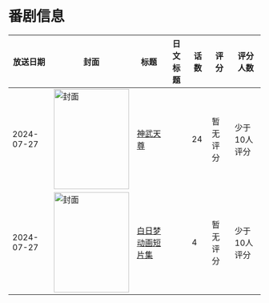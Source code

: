 # 番剧信息

|放送日期|封面|标题|日文标题|话数|评分|评分人数|
|---|---|---|---|---|---|---|
|2024-07-27|<img src="https://lain.bgm.tv/pic/cover/c/81/5c/434801_cz1IR.jpg" alt="封面" style="width:150px;height:200px;object-fit:cover;">|[神武天尊](https://bangumi.tv/subject/434801)||24|暂无评分|少于10人评分|
|2024-07-27|<img src="https://lain.bgm.tv/pic/cover/c/6c/03/395276_YKE5f.jpg" alt="封面" style="width:150px;height:200px;object-fit:cover;">|[白日梦动画短片集](https://bangumi.tv/subject/395276)||4|暂无评分|少于10人评分|
